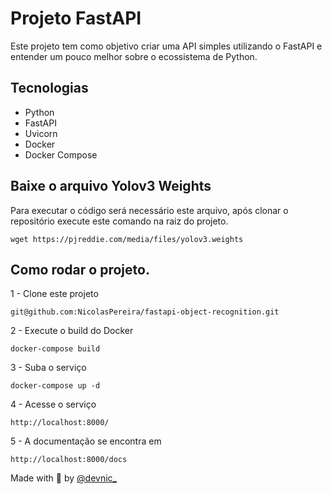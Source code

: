 # Projeto FastAPI

Este projeto tem como objetivo criar uma API simples utilizando o FastAPI e
entender um pouco melhor sobre o ecossistema de Python.

## Tecnologias

- Python
- FastAPI
- Uvicorn
- Docker
- Docker Compose

## Baixe o arquivo Yolov3 Weights

Para executar o código será necessário este arquivo, após clonar o repositório execute este comando na raiz do projeto.

```shell
wget https://pjreddie.com/media/files/yolov3.weights
```

## Como rodar o projeto.

1 - Clone este projeto

```shell
git@github.com:NicolasPereira/fastapi-object-recognition.git
```

2 - Execute o build do Docker

```shell
docker-compose build
```

3 - Suba o serviço

```shell
docker-compose up -d
```

4 - Acesse o serviço

```shell
http://localhost:8000/
```

5 - A documentação se encontra em

```shell
http://localhost:8000/docs
```

Made with 💜 by [@devnic\_](https://twitter.com/devnic_)
